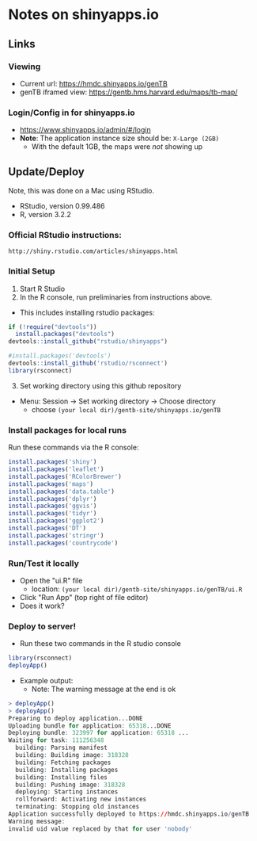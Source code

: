 Notes on shinyapps.io
=====================

## Links

### Viewing
  - Current url: https://hmdc.shinyapps.io/genTB
  - genTB iframed view: https://gentb.hms.harvard.edu/maps/tb-map/

### Login/Config in for shinyapps.io

  - https://www.shinyapps.io/admin/#/login
  - **Note**: The application instance size should be: ```X-Large (2GB)```
    - With the default 1GB, the maps were *not* showing up

## Update/Deploy

Note, this was done on a Mac using RStudio.
  - RStudio, version 0.99.486
  - R, version 3.2.2

### Official RStudio instructions:
```
http://shiny.rstudio.com/articles/shinyapps.html
```

### Initial Setup

1. Start R Studio
1. In the R console, run preliminaries from instructions above.  
  - This includes installing rstudio packages:
```R
if (!require("devtools"))
  install.packages("devtools")
devtools::install_github("rstudio/shinyapps")

#install.packages('devtools')
devtools::install_github('rstudio/rsconnect')
library(rsconnect)
```
3. Set working directory using this github repository
  - Menu: Session -> Set working directory -> Choose directory
    - choose ```(your local dir)/gentb-site/shinyapps.io/genTB```


### Install packages for local runs

Run these commands via the R console:

```R
install.packages('shiny')
install.packages('leaflet')
install.packages('RColorBrewer')
install.packages('maps')
install.packages('data.table')
install.packages('dplyr')
install.packages('ggvis')
install.packages('tidyr')
install.packages('ggplot2')
install.packages('DT')
install.packages('stringr')
install.packages('countrycode')
```

### Run/Test it locally

  - Open the "ui.R" file
    - location: ```(your local dir)/gentb-site/shinyapps.io/genTB/ui.R```
  - Click "Run App" (top right of file editor)
  - Does it work?

### Deploy to server!

  - Run these two commands in the R studio console

```R
library(rsconnect)
deployApp()
```

- Example output:
    - Note: The warning message at the end is ok

```R
> deployApp()
> deployApp()
Preparing to deploy application...DONE
Uploading bundle for application: 65318...DONE
Deploying bundle: 323997 for application: 65318 ...
Waiting for task: 111256348
  building: Parsing manifest
  building: Building image: 318328
  building: Fetching packages
  building: Installing packages
  building: Installing files
  building: Pushing image: 318328
  deploying: Starting instances
  rollforward: Activating new instances
  terminating: Stopping old instances
Application successfully deployed to https://hmdc.shinyapps.io/genTB
Warning message:
invalid uid value replaced by that for user 'nobody'
```
